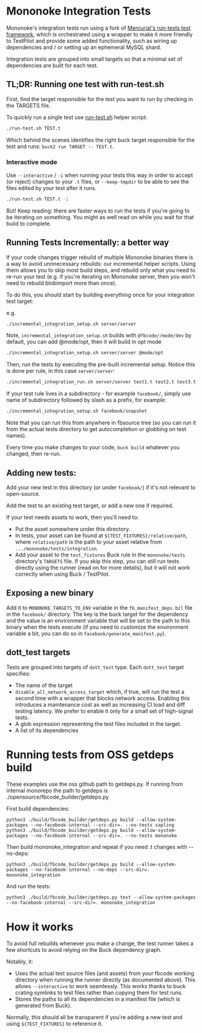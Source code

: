 # Mononoke Integration Tests

Mononoke's integration tests run using a fork of [Mercurial's run-tests test
framework](https://wiki.mercurial-scm.org/WritingTests), which is orchestrated
using a wrapper to make it more friendly to TestPilot and provide some added
functionality, such as wiring up dependencies and / or setting up an ephemeral
MySQL shard.

Integration tests are grouped into small targets so that a minimal set of
dependencies are built for each test.

## TL;DR: Running one test with run-test.sh

First, find the target responsible for the test you want to run by checking in
the TARGETS file.

To quickly run a single test use
[run-test.sh](https://www.internalfb.com/code/fbsource/fbcode/eden/mononoke/tests/integration/run-test.sh)
helper script:

```sh
./run-test.sh TEST.t
```

Which behind the scenes identifies the right buck target responsible for the
test and runs: ```buck2 run TARGET -- TEST.t```.

### Interactive mode

Use `--interactive` / `-i` when running your tests this way in order to accept (or reject)
changes to your `.t` files, or `--keep-tmpdir` to be able to see the files edited
by your test after it runs.

```sh
./run-test.sh TEST.t -i
```

But! Keep reading: there are faster ways to run the tests if you're going to be
iterating on something. You might as well read on while you wait for that build
to complete.


## Running Tests Incrementally: a better way

If your code changes trigger rebuild of multiple Mononoke binaries there is a way
to avoid unnnecessary rebuilds: our incremental helper scripts.
Using them allows you to skip most build steps, and rebuild only what you need to
re-run your test (e.g. if you're iterating on Mononoke server, then you won't
need to rebuild blobimport more than once).

To do this, you should start by building everything once for your integration
test target:

e.g.
```sh
./incremental_integration_setup.sh server/server
```

Note, `incremental_integration_setup.sh` builds with `@fbcode//mode/dev` by default,
you can add @mode/opt, then it will build in opt mode

```sh
./incremental_integration_setup.sh server/server @mode/opt
```

Then, run the tests by executing the pre-built incremental setup. Notice this
is done per rule, in this case `server/server`:

```sh
./incremental_integration_run.sh server/server test1.t test2.t test3.t
```

If your test rule lives in a subdirectory - for example `facebook/`, simply use name
of subdirectory followed by slash as a prefix, for example:

```sh
./incremental_integration_setup.sh facebook/snapshot
```

Note that you can run this from anywhere in fbsource tree (so you can
run it from the actual tests directory to get autocompletion or globbing on test
names).

Every time you make changes to your code, `buck build` whatever you changed,
then re-run.

## Adding new tests:

Add your new test in this directory (or under `facebook/`) if it's not relevant
to open-source.

Add the test to an existing test target, or add a new one if required.

If your test needs assets to work, then you'll need to:

- Put the asset somewhere under this directory.
- In tests, your asset can be found at `${TEST_FIXTURES}/relative/path`, where
  `relative/path` is the path to your asset relative from
  `.../mononoke/tests/integration`.
- Add your asset to the `test_fixtures` Buck rule in the `mononoke/tests` directory's
  `TARGETS` file. If you skip this step, you can still run tests directly using the runner
  (read on for more details), but it will not work correctly when using Buck / TestPilot.


## Exposing a new binary

Add it to `MONONOKE_TARGETS_TO_ENV` variable in the `fb_manifest_deps.bzl` file
in the `facebook/` directory. The key is the buck target for the dependency and
the value is an environment variable that will be set to the path to this
binary when the tests execute (if you need to customize the environment
variable a bit, you can do so in `facebook/generate_manifest.py`).

## dott_test targets
Tests are grouped into targets of `dott_test` type. Each `dott_test` target specifies:
- The name of the target
- `disable_all_network_access_target` which, if true, will run the test a second time with a wrapper that blocks network access. Enabling this introduces a maintenance cost as well as increasing CI load and diff testing latency. We prefer to enable it only for a small set of high-signal tests.
- A glob expression representing the test files included in the target.
- A list of its dependencies

# Running tests from OSS getdeps build

These examples use the oss github path to getdeps.py.  If running from internal monorepo the path to getdeps is ./opensource/fbcode_builder/getdeps.py

First build dependencies:

```
python3 ./build/fbcode_builder/getdeps.py build --allow-system-packages --no-facebook-internal --src-dir=. --no-tests sapling
python3 ./build/fbcode_builder/getdeps.py build --allow-system-packages --no-facebook-internal --src-dir=. --no-tests mononoke
```

Then build mononoke_integration and repeat if you need .t changes with --no-deps:

```
python3 ./build/fbcode_builder/getdeps.py build --allow-system-packages --no-facebook-internal --no-deps --src-dir=. mononoke_integration
```

And run the tests:

```
python3 ./build/fbcode_builder/getdeps.py test --allow-system-packages --no-facebook-internal --src-dir=. mononoke_integration
```

# How it works

To avoid full rebuilds whenever you make a change, the test runner takes a few
shortcuts to avoid relying on the Buck dependency graph.

Notably, it:

- Uses the actual test source files (and assets) from your fbcode working
  directory when running the runner directly (as documented above). This allows
  `--interactive` to work seamlessly. This works thanks to buck crating symlinks
  to test files rather than copying them for test runs.
- Stores the paths to all its dependencies in a manifest file (which is
  generated from Buck).

Normally, this should all be transparent if you're adding a new test and using
`${TEST_FIXTURES}` to reference it.
